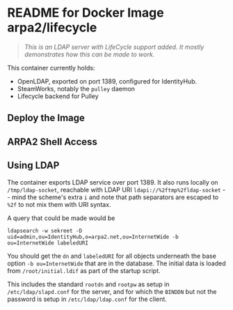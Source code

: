 # README for Docker Image arpa2/lifecycle

> *This is an LDAP server with LifeCycle support added.
> It mostly demonstrates how this can be made to work.*

This container currently holds:

  * OpenLDAP, exported on port 1389, configured for IdentityHub.
  * SteamWorks, notably the `pulley` daemon
  * Lifecycle backend for Pulley

## Deploy the Image


## ARPA2 Shell Access


## Using LDAP

The container exports LDAP service over port 1389.
It also runs locally on `/tmp/ldap-socket`, reachable with LDAP URI
`ldapi://%2ftmp%2fldap-socket` -- mind the scheme's extra `i` and note
that path separators are escaped to `%2f` to not mix them with URI syntax.

A query that could be made would be

```
ldapsearch -w sekreet -D uid=admin,ou=IdentityHub,o=arpa2.net,ou=InternetWide -b ou=InternetWide labeledURI
```

You should get the `dn` and `labeledURI` for all objects underneath the
base option `-b ou=InternetWide` that are in the database.  The initial data
is loaded from `/root/initial.ldif` as part of the startup script.

This includes the standard `rootdn` and `rootpw` as setup
in `/etc/ldap/slapd.conf` for the server, and for which the `BINDDN` but
not the password is setup in `/etc/ldap/ldap.conf` for the client.


